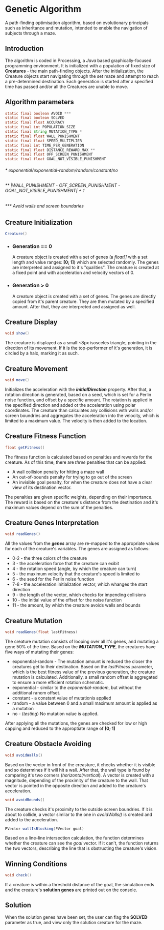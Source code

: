 # Genetic Algorithm

A path-finding optimisation algorithm, based on evolutionary principals such as inheritance and mutation, intended to eneble the navigation of subjects through a maze.

## Introduction

The algorithm is coded in Processing, a _Java_ based graphically-focused programming environment.
It is initialized with a population of fixed size of **Creatures** - the main path-finding objects. After the initialization, 
the Creature objects start navigating through the set maze and attempt to reach a pre-determined destination. Each generation is started after a specified time has passed and/or 
all the Creatures are unable to move.

## Algorithm parameters
```java
static final boolean AVOID ***
static final boolean SOLVED
static final float ACCURACY
static final int POPULATION_SIZE
static final String MUTATION_TYPE *
static final float WALL_PUNISHMENT
static final float SPEED_MULTIPLIER
static final int TIME_PER_GENERATION
static final float DISTANCE_REWARD_MAX **
static final float OFF_SCREEN_PUNISHMENT
static final float GOAL_NOT_VISIBLE_PUNISHMENT
```
###### \* exponential/exponential-random/random/constant/no
###### \*\* _|WALL_PUNISHMENT - OFF_SCREEN_PUNISHMENT - GOAL_NOT_VISIBLE_PUNISHMENT| + 1_
###### \*\*\* Avoid walls and screen boundaries

## Creature Initialization
  ```java
  Creature()
  ```
* ### Generation == 0  
  A creature object is created with a set of genes (a _float[]_ with a set length and value ranges: **[0; 1]**) which are selected randomly. The genes are interpreted and assigned to it's "qualities". 
  The creature is created at a fixed point and with acceleration and velocity vectors of 0.
* ### Generation > 0
  A creature object is created with a set of genes. The genes are directly copied from it's parent creature. They are then mutated by a specified amount. After that, they are interpreted and assigned as well.  

## Creature Display
  ```java
  void show()
  ```
  The creature is displayed as a small ~8px isosceles triangle, pointing in the direction of its movement. If it is the top-performer of it's generation, it is circled by a halo, marking it as such.
 
## Creature Movement
  ```java
  void move()
  ```
  Initializes the acceleration with the ***initialDirection*** property. After that, a rotation direction is generated, based on a seed, which is set for a Perlin noise function, and offset by a specific amount.
  The rotation is applied in the specified direction and added ot the acceleration using polar coordinates. The creature than calculates any collisions with walls and/or screen boundries and aggregates the acceleration into the velocity, which is limited
  to a maximum value. The velocity is then added to the location.
  
## Creature Fitness Function
  ```java
  float getFitness()
  ```
  The fitness function is calculated based on penalties and rewards for the creature. As of this time, there are _three_ penalties that can be applied:
  * A wall collision penalty for hitting a maze wall
  * An out-of-bounds penalty for trying to go out of the screen
  * An invisible goal penalty, for when the creature does not have a clear view of its destination vector.  
  
The penalties are given specific weights, depending on their importance. The reward is based on the creature's distance from the destination and it's maximum values depend on the sum of the penalties.  

## Creature Genes Interpretation
  ```java
  void readGenes()
  ```
  All the values from the ***genes*** array are re-mapped to the appropriate values for each of the creature's variables. The genes are assigned as follows:
  * 0-2 - the three colors of the creature
  * 3 - the acceleration force that the creature can exibit
  * 4 - the rotation speed (angle, by which the creature can turn)
  * 5 - the maximum velocity that the creature's speed is limited to
  * 6 - the seed for the Perlin noise function
  * 7-8 - the acceleration initialization vector, which whanges the start direction
  * 9 - the length of the vector, which checks for impending collisions
  * 10 - the initial value of the offset for the noise function  
  * 11 - the amount, by which the creature avoids walls and bounds

## Creature Mutation
  ```java
  void readGenes(float lastFitness)
  ```
  The creature mutation consists of looping over all it's genes, and mutating a gene 50% of the time. Based on the ***MUTATION_TYPE***, the creatures have five ways of mutating their genes:  
  * exponential-random - The mutation amount is reduced the closer the creatures get to their destination. Based on the _lastFitness_ parameter, which is the best fitness value of the previous generation, 
  the creature mutation is calculated. Additionally, a small random offset is aggregated to ensure a more efficient rotation schematic.
  * exponential - similar to the _exponential-random_, but without the additional ranom offset.
  * constant - a constant value of mutationis applied
  * random - a value between 0 and a small maximum amount is applied as a mutation
  * no - (_testing_) No mutation value is applied.

After applying all the mutations, the genes are checked for low or high capping and reduced to the approptiate range of **[0; 1]**
  
## Creature Obstacle Avoiding
```java
void avoidWalls()
```
Based on the vector in front of the creasture, it checks whether it is visible and so determines if it will hit a wall. After that, the wall type is found by comparing it's two 
corners (_horizontal/vertical_). A vector is created with a magnitude, depending of the proximity of the creature to the wall. That vector is pointed in the opposite direction and added to the creature's acceleration.  
  
    
```java
void avoidBounds()
```
The creature checks it's proximity to the outside screen boundries. If it is about to collide, a vector similar to the one in _avoidWalls()_ is created and added to the acceleration.
  
  
```java
PVector wallIsBlocking(PVector goal)
```
Based on a line-line intersection calculation, the function determines whether the creature can see the _goal_ vector. If it can't,
the function returns the two vectors, describing the line that is obstructing the creature's vision.
  
## Winning Conditions  
```java
void check()
```
If a creature is within a threshold distance of the goal, the simulation ends and the creature's **solution genes** are printed out on the console.
  
## Solution
When the solution genes have been set, the user can flag the **SOLVED** parameter as true, and view only the solution creature for the maze. 
  
  
  
  
  
  
  
  
  
